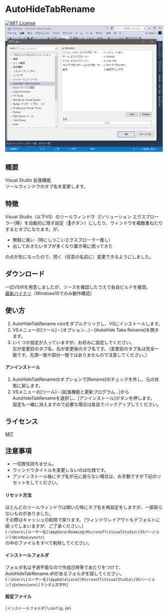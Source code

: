 ﻿# AutoHideTabRename
[![MIT License](http://img.shields.io/badge/license-MIT-blue.svg)](LICENSE)  
![アプリスクリーンショット](AppImage.png)
## 概要
Visual Studio 拡張機能  
ツールウィンドウのタブ名を変更します。

## 特徴
Visual Studio（以下VS）のツールウィンドウ（[ソリューション エクスプローラー]等）を自動的に隠す設定（📌ボタン）にしたり、ウィンドウを複数重ねたりするとタブになります。が、
* 無駄に長い（特にしつこいエクスプローラー推し）
* 出しておきたいタブが多くなり置き場に困ってきた

の点が気になったので、短く（任意の名前に）変更できるようにしました。  

## ダウンロード
一応VSIXを用意しましたが、ソースを確認したうえで各自ビルドを推奨。  
[最新バイナリ](/../../releases/download/v1.0.0/AutoHideTabRename.vsix)（Windows10でのみ動作確認）

## 使い方
1. AutoHideTabRename.vsixをダブルクリックし、VSにインストールします。
2. VSメニューの[ツール]－[オプション...]－[AutoHide Tabs Rename]を開きます。
3. いくつか設定が入っていますが、お好みに設定してください。  
 左が変更前のタブ名、右が変更後のタブ名です。（変更前のタブ名は完全一致です。先頭一致や部分一致ではありませんので注意してください。）

#### アンインストール
1. AutoHideTabRenameのオプションで[Rename]のチェックを外し、元の状態に戻します。
2. VSメニューの[ツール]－[拡張機能と更新プログラム...]からAutoHideTabRenameを選択し、\[アンインストール]ボタンを押します。  
設定も一緒に消えますので必要な場合は各自でバックアップしてください。

## ライセンス
[MIT](LICENSE)

## 注意事項
* 一切責任持ちません。
* ウィンドウタイトルを変更しないのは仕様です。
* アンインストール後にタブ名が元に戻らない場合は、お手数ですが下記のリセットをしてください。

#### リセット方法
ほとんどのツールウィンドウは開いた時にタブ名を再設定をしますが、一部戻らないものがありました。  
その際はキャッシュの削除で戻ります。（ウィンドウレイアウトもデフォルトに戻ってしまいますが、ご了承ください。）  
`C:\Users\[ユーザー名]\AppData\Roaming\Microsoft\VisualStudio\[VSバージョン]\WindowLayouts\`  
の中のファイルをすべて削除してください。

#### インストールフォルダ
フォルダ名は予測不能なので作成日時等であたりをつけて、AutoHideTabRename.dllがあるフォルダを探してください。  
`C:\Users\[ユーザー名]\AppData\Local\Microsoft\VisualStudio\[VSバージョン]\Extensions\[ランダム文字列]`

#### 設定ファイル
`[インストールフォルダ]\config.xml`

